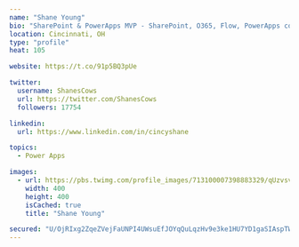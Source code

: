 ```yaml
---
name: "Shane Young"
bio: "SharePoint & PowerApps MVP - SharePoint, O365, Flow, PowerApps consulting? @PowerApps911 | Pure Snark? You found it."
location: Cincinnati, OH
type: "profile"
heat: 105

website: https://t.co/91p5BQ3pUe

twitter:
  username: ShanesCows
  url: https://twitter.com/ShanesCows
  followers: 17754

linkedin:
  url: https://www.linkedin.com/in/cincyshane

topics:
  - Power Apps

images:
  - url: https://pbs.twimg.com/profile_images/713100007398883329/qUzvsvQ3_400x400.jpg
    width: 400
    height: 400
    isCached: true
    title: "Shane Young"

secured: "U/OjRIxg2ZqeZVejFaUNPI4UWsuEfJOYqQuLqzHv9e3ke1HU7YD1gaSIAspTWKDrd6+sOQdP0XePQlXcqvgDQP2LoIcJiV0IQU0lwLUuI/wTILOtI0dC/7hL8kz7nqlrJB4jFASxAVlg6/E9NoQHd+ZjljEEysOSvTQEdn+R1mHvTGvHtptlS4oacmLDA9t4zL5YjA4Tj5NuYz9wwHfUCRvPKzK4C3OLeftmpkzeVhIOJ6z/RL3pbcN52KEUG1ycsYfZcc6M7ebkYMGVVZa1FqTa8ch9/cCePaBHnwbqBPJZ43iE9JDLrD9IGV2/BxS/p8K52s+lon+I1xInGVqMIoajXbBMFHqAR/k7mn4w0UvNcKBmBxcRc4XlyfO+jJVEUojp0wF9T5I88XF8IPn3K0emWNjmryFuwOrgMd6Tq4g=;wQZywqUhFnCTp9dbEc2GCw=="
---
```


